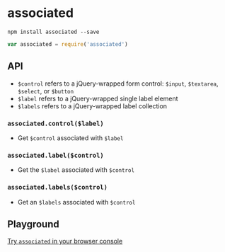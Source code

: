 # associated

```
npm install associated --save
```

```js
var associated = require('associated')
```

## API

- `$control` refers to a jQuery-wrapped form control: `$input`, `$textarea`, `$select`, or `$button`
- `$label` refers to a jQuery-wrapped single label element
- `$labels` refers to a jQuery-wrapped label collection

### `associated.control($label)`
- Get `$control` associated with `$label`

### `associated.label($control)`
- Get the `$label` associated with `$control`

### `associated.labels($control)`
- Get an `$labels` associated with `$control`

## Playground
[Try `associated` in your browser console](https://ryanve.github.io/associated/)
